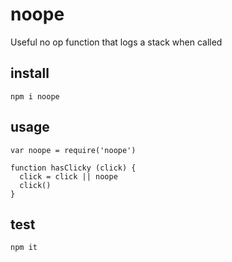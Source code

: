 # noope
Useful no op function that logs a stack when called

## install
`npm i noope`

## usage
```
var noope = require('noope')

function hasClicky (click) {
  click = click || noope
  click()
}
```
## test
`npm it`
